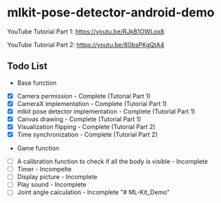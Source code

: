 # mlkit-pose-detector-android-demo

YouTube Tutorial Part 1: https://youtu.be/RJkB1OWLox8

YouTube Tutorial Part 2: https://youtu.be/80bsPKgQtA4

## Todo List
* Base function
- [x] Camera permission - Complete (Tutorial Part 1)
- [x] CameraX implementation - Complete (Tutorial Part 1)
- [x] mlkit pose detector implementation - Complete (Tutorial Part 1)
- [x] Canvas drawing - Complete (Tutorial Part 1)
- [x] Visualization flipping - Complete (Tutorial Part 2)
- [x] Time synchronization - Complete (Tutorial Part 2)

* Game function
- [ ] A calibration function to check if all the body is visible - Incomplete
- [ ] Timer - Incompelte
- [ ] Display picture - Incomplete
- [ ] Play sound - Incomplete
- [ ] Joint angle calculation - Incomplete
"# ML-Kit_Demo" 
